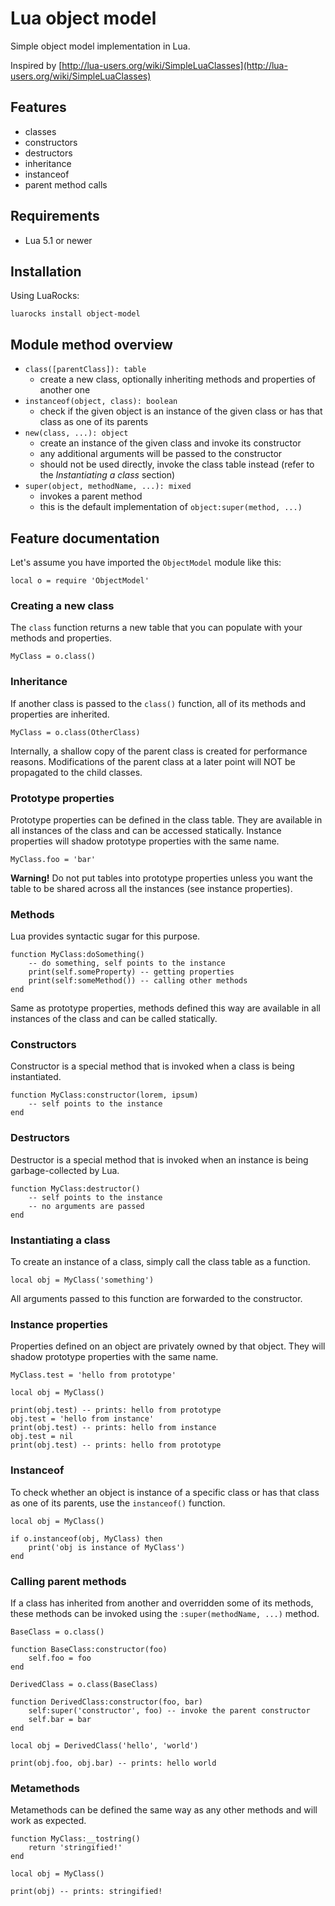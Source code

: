 Lua object model
================

Simple object model implementation in Lua.

Inspired by [http://lua-users.org/wiki/SimpleLuaClasses](http://lua-users.org/wiki/SimpleLuaClasses)


## Features

- classes
- constructors
- destructors
- inheritance
- instanceof
- parent method calls


## Requirements

- Lua 5.1 or newer


## Installation

Using LuaRocks:

    luarocks install object-model


## Module method overview

- `class([parentClass]): table`
    - create a new class, optionally inheriting methods and properties of another one
- `instanceof(object, class): boolean`
    - check if the given object is an instance of the given class or has that class as
      one of its parents
- `new(class, ...): object`
    - create an instance of the given class and invoke its constructor
    - any additional arguments will be passed to the constructor
    - should not be used directly, invoke the class table instead (refer to the *Instantiating a class* section)
- `super(object, methodName, ...): mixed`
    - invokes a parent method
    - this is the default implementation of `object:super(method, ...)`


## Feature documentation

Let's assume you have imported the `ObjectModel` module like this:

    local o = require 'ObjectModel'


### Creating a new class

The `class` function returns a new table that you can populate with your methods
and properties.

    MyClass = o.class()


### Inheritance

If another class is passed  to the `class()` function, all of its methods
and properties are inherited.

    MyClass = o.class(OtherClass)

Internally, a shallow copy of the parent class is created for performance reasons.
Modifications of the parent class at a later point will NOT be propagated to the child
classes.


### Prototype properties

Prototype properties can be defined in the class table. They are available in all
instances of the class and can be accessed statically. Instance properties will shadow
prototype properties with the same name.

    MyClass.foo = 'bar'

**Warning!** Do not put tables into prototype properties unless you want the table
to be shared across all the instances (see instance properties).


### Methods

Lua provides syntactic sugar for this purpose.

    function MyClass:doSomething()
        -- do something, self points to the instance
		print(self.someProperty) -- getting properties
		print(self:someMethod()) -- calling other methods
	end

Same as prototype properties, methods defined this way are available in all instances
of the class and can be called statically.


### Constructors

Constructor is a special method that is invoked when a class is being instantiated.

    function MyClass:constructor(lorem, ipsum)
        -- self points to the instance
    end


### Destructors

Destructor is a special method that is invoked when an instance is being garbage-collected
by Lua.

    function MyClass:destructor()
        -- self points to the instance
        -- no arguments are passed
	end


### Instantiating a class

To create an instance of a class, simply call the class table as a function.

    local obj = MyClass('something')

All arguments passed to this function are forwarded to the constructor.


### Instance properties

Properties defined on an object are privately owned by that object. They will shadow prototype
properties with the same name.

    MyClass.test = 'hello from prototype'

    local obj = MyClass()

	print(obj.test) -- prints: hello from prototype
	obj.test = 'hello from instance'
	print(obj.test) -- prints: hello from instance
	obj.test = nil
	print(obj.test) -- prints: hello from prototype


### Instanceof

To check whether an object is instance of a specific class or has that class as one of its parents,
use the `instanceof()` function.

    local obj = MyClass()

    if o.instanceof(obj, MyClass) then
        print('obj is instance of MyClass')
    end


### Calling parent methods

If a class has inherited from another and overridden some of its methods, these methods can be
invoked using the `:super(methodName, ...)` method.

    BaseClass = o.class()

    function BaseClass:constructor(foo)
        self.foo = foo
    end

    DerivedClass = o.class(BaseClass)

    function DerivedClass:constructor(foo, bar)
        self:super('constructor', foo) -- invoke the parent constructor
        self.bar = bar
    end

    local obj = DerivedClass('hello', 'world')

    print(obj.foo, obj.bar) -- prints: hello world


### Metamethods

Metamethods can be defined the same way as any other methods and will work as expected.

    function MyClass:__tostring()
        return 'stringified!'
    end

    local obj = MyClass()

    print(obj) -- prints: stringified!
